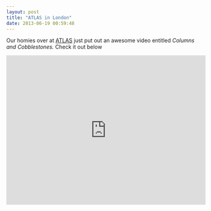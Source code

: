 ```yaml
---
layout: post
title: "ATLAS in London"
date: 2013-06-19 00:59:48
---
```


<p>Our homies over at <a href="http://www.atlasskateboarding.com/">ATLAS</a> just put out an awesome video entitled <em>Columns and Cobblestones. </em>Check it out below</p>
<p><iframe frameborder="0" height="393" src="http://www.youtube.com/embed/q2PtYf0OwGQ?feature=player_embedded" width="524"></iframe></p>
